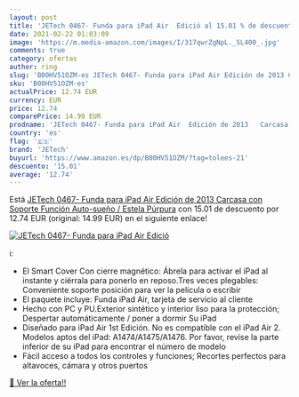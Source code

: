 ```yaml
---
layout: post
title: 'JETech 0467- Funda para iPad Air  Edició al 15.01 % de descuento'
date: 2021-02-22 01:03:09
image: 'https://m.media-amazon.com/images/I/317qwrZgNpL._SL400_.jpg'
comments: true
category: ofertas
author: ring
slug: 'B00HV51OZM-es JETech 0467- Funda para iPad Air Edición de 2013 Carcasa...'
sku: 'B00HV51OZM-es'
actualPrice: 12.74 EUR
currency: EUR
price: 12.74
comparePrice: 14.99 EUR
prodname: 'JETech 0467- Funda para iPad Air  Edición de 2013   Carcasa con Soporte Función  Auto-sueño / Estela  Púrpura'
country: 'es'
flag: '🇪🇸'
brand: 'JETech'
buyurl: 'https://www.amazon.es/dp/B00HV51OZM/?tag=tolees-21'
descuento: '15.01'
average: '12.74'
---
```


Está [JETech 0467- Funda para iPad Air  Edición de 2013   Carcasa con Soporte Función  Auto-sueño / Estela  Púrpura](https://www.amazon.es/dp/B00HV51OZM/?tag=tolees-21) con 15.01 de descuento por 12.74 EUR (original: 14.99 EUR) en el siguiente enlace!

[![JETech 0467- Funda para iPad Air  Edició](https://m.media-amazon.com/images/I/317qwrZgNpL._SL400_.jpg)](https://www.amazon.es/dp/B00HV51OZM/?tag=tolees-21)

ℹ️:

- El Smart Cover Con cierre magnético: Ábrela para activar el iPad al instante y ciérrala para ponerlo en reposo.Tres veces plegables: Conveniente soporte posición para ver la película o escribir
- El paquete incluye: Funda iPad Air, tarjeta de servicio al cliente
- Hecho con PC y PU.Exterior sintético y interior liso para la protección; Despertar automáticamente / poner a dormir Su iPad
- Diseñado para iPad Air 1st Edición. No es compatible con el iPad Air 2. Modelos aptos del iPad: A1474/A1475/A1476. Por favor, revise la parte inferior de su iPad para encontrar el número de modelo
- Fácil acceso a todos los controles y funciones; Recortes perfectos para altavoces, cámara y otros puertos

[🛒 Ver la oferta!!](https://www.amazon.es/dp/B00HV51OZM/?tag=tolees-21)
